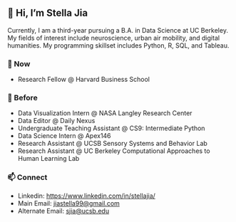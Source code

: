 ## 👋 Hi, I’m Stella Jia 
Currently, I am a third-year pursuing a  B.A. in Data Science at UC Berkeley. My fields of interest include neuroscience, urban air mobility, and digital humanities. My programming skillset includes Python, R, SQL, and Tableau. 

### 🚀 Now
* Research Fellow @ Harvard Business School

### 🌲 Before
* Data Visualization Intern @ NASA Langley Research Center
* Data Editor @ Daily Nexus
* Undergraduate Teaching Assistant @ CS9: Intermediate Python
* Data Science Intern @ Apex146
* Research Assistant @ UCSB Sensory Systems and Behavior Lab
* Research Assistant @ UC Berkeley Computational Approaches to Human Learning Lab

### 📫 Connect
* Linkedin: https://www.linkedin.com/in/stellajia/
* Main Email: jiastella99@gmail.com 
* Alternate Email: sjia@ucsb.edu

<!---
sjia03/sjia03 is a ✨ special ✨ repository because its `README.md` (this file) appears on your GitHub profile.
You can click the Preview link to take a look at your changes.
--->
